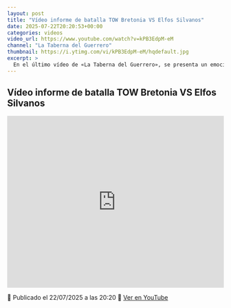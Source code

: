 ```yaml
---
layout: post
title: "Vídeo informe de batalla TOW Bretonia VS Elfos Silvanos"
date: 2025-07-22T20:20:53+00:00
categories: videos
video_url: https://www.youtube.com/watch?v=kPB3EdpM-eM
channel: "La Taberna del Guerrero"
thumbnail: https://i.ytimg.com/vi/kPB3EdpM-eM/hqdefault.jpg
excerpt: >
  En el último vídeo de «La Taberna del Guerrero», se presenta un emocionante informe de batalla entre las fuerzas de Bretonia y los Elfos Silvanos en el universo de The Old World. Este enfrentamiento promete ofrecer una visión detallada de las estrategias y tácticas empleadas por ambos ejércitos, proporcionando a los aficionados de Warhammer un análisis enriquecedor de esta épica contienda.
---
```


## Vídeo informe de batalla TOW Bretonia VS Elfos Silvanos

<iframe width="100%" height="400" src="https://www.youtube.com/embed/kPB3EdpM-eM" frameborder="0" allowfullscreen></iframe>

📅 Publicado el 22/07/2025 a las 20:20
🔗 [Ver en YouTube](https://www.youtube.com/watch?v=kPB3EdpM-eM)
